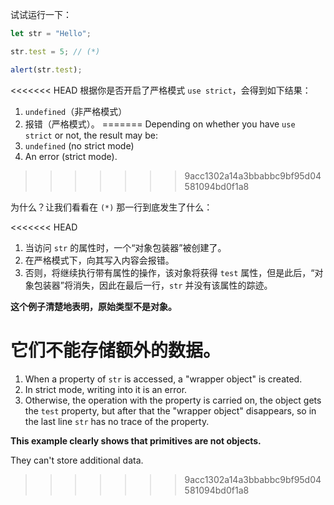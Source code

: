 
试试运行一下：

```js run
let str = "Hello";

str.test = 5; // (*)

alert(str.test);
```

<<<<<<< HEAD
根据你是否开启了严格模式 `use strict`，会得到如下结果：
1. `undefined`（非严格模式）
2. 报错（严格模式）。
=======
Depending on whether you have `use strict` or not, the result may be:
1. `undefined` (no strict mode)
2. An error (strict mode).
>>>>>>> 9acc1302a14a3bbabbc9bf95d04581094bd0f1a8

为什么？让我们看看在 `(*)` 那一行到底发生了什么：

<<<<<<< HEAD
1. 当访问 `str` 的属性时，一个“对象包装器”被创建了。
2. 在严格模式下，向其写入内容会报错。
3. 否则，将继续执行带有属性的操作，该对象将获得 `test` 属性，但是此后，“对象包装器”将消失，因此在最后一行，`str` 并没有该属性的踪迹。

**这个例子清楚地表明，原始类型不是对象。**

它们不能存储额外的数据。
=======
1. When a property of `str` is accessed, a "wrapper object" is created.
2. In strict mode, writing into it is an error.
3. Otherwise, the operation with the property is carried on, the object gets the `test` property, but after that the "wrapper object" disappears, so in the last line `str` has no trace of the property.

**This example clearly shows that primitives are not objects.**

They can't store additional data.
>>>>>>> 9acc1302a14a3bbabbc9bf95d04581094bd0f1a8
